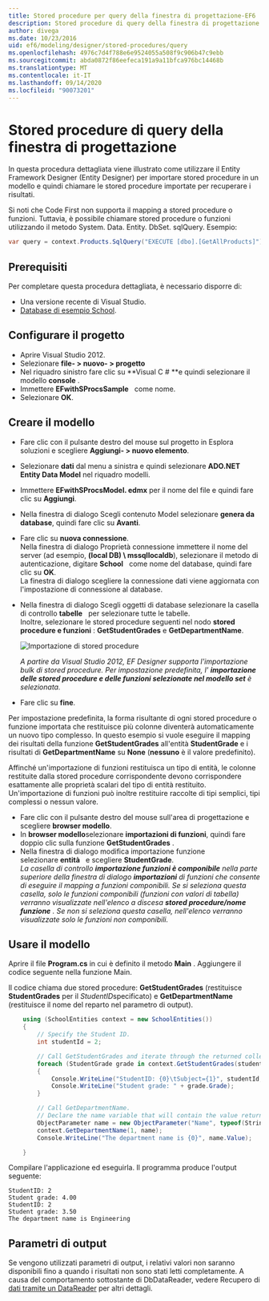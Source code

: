 ```yaml
---
title: Stored procedure per query della finestra di progettazione-EF6
description: Stored procedure di query della finestra di progettazione in Entity Framework 6
author: divega
ms.date: 10/23/2016
uid: ef6/modeling/designer/stored-procedures/query
ms.openlocfilehash: 4976c7d4f788e6e9524055a508f9c906b47c9ebb
ms.sourcegitcommit: abda0872f86eefeca191a9a11bfca976bc14468b
ms.translationtype: MT
ms.contentlocale: it-IT
ms.lasthandoff: 09/14/2020
ms.locfileid: "90073201"
---
```

# <a name="designer-query-stored-procedures"></a>Stored procedure di query della finestra di progettazione
In questa procedura dettagliata viene illustrato come utilizzare il Entity Framework Designer (Entity Designer) per importare stored procedure in un modello e quindi chiamare le stored procedure importate per recuperare i risultati. 

Si noti che Code First non supporta il mapping a stored procedure o funzioni. Tuttavia, è possibile chiamare stored procedure o funzioni utilizzando il metodo System. Data. Entity. DbSet. sqlQuery. Esempio:
``` csharp
var query = context.Products.SqlQuery("EXECUTE [dbo].[GetAllProducts]")`;
```

## <a name="prerequisites"></a>Prerequisiti

Per completare questa procedura dettagliata, è necessario disporre di:

- Una versione recente di Visual Studio.
- [Database di esempio School](xref:ef6/resources/school-database).

## <a name="set-up-the-project"></a>Configurare il progetto

-   Aprire Visual Studio 2012.
-   Selezionare **file- &gt; nuovo- &gt; progetto**
-   Nel riquadro sinistro fare clic su **Visual C \# **e quindi selezionare il modello **console** .
-   Immettere **EFwithSProcsSample**   come nome.
-   Selezionare **OK**.

## <a name="create-a-model"></a>Creare il modello

-   Fare clic con il pulsante destro del mouse sul progetto in Esplora soluzioni e scegliere **Aggiungi- &gt; nuovo elemento**.
-   Selezionare **dati** dal menu a sinistra e quindi selezionare **ADO.NET Entity Data Model** nel riquadro modelli.
-   Immettere **EFwithSProcsModel. edmx** per il nome del file e quindi fare clic su **Aggiungi**.
-   Nella finestra di dialogo Scegli contenuto Model selezionare **genera da database**, quindi fare clic su **Avanti**.
-   Fare clic su **nuova connessione**.  
    Nella finestra di dialogo Proprietà connessione immettere il nome del server (ad esempio, **(local DB) \\ mssqllocaldb**), selezionare il metodo di autenticazione, digitare **School**   come nome del database, quindi fare clic su **OK**.  
    La finestra di dialogo scegliere la connessione dati viene aggiornata con l'impostazione di connessione al database.
-   Nella finestra di dialogo Scegli oggetti di database selezionare la casella di controllo **tabelle**   per selezionare tutte le tabelle.  
    Inoltre, selezionare le stored procedure seguenti nel nodo **stored procedure e funzioni** : **GetStudentGrades** e **GetDepartmentName**. 

    ![Importazione di stored procedure](~/ef6/media/import.jpg)

    *A partire da Visual Studio 2012, EF Designer supporta l'importazione bulk di stored procedure. Per impostazione predefinita, l' **importazione delle stored procedure e delle funzioni selezionate nel modello set** è selezionata.*
-   Fare clic su **fine**.

Per impostazione predefinita, la forma risultante di ogni stored procedure o funzione importata che restituisce più colonne diventerà automaticamente un nuovo tipo complesso. In questo esempio si vuole eseguire il mapping dei risultati della funzione **GetStudentGrades** all'entità **StudentGrade** e i risultati di **GetDepartmentName** su **None** (**nessuno** è il valore predefinito).

Affinché un'importazione di funzioni restituisca un tipo di entità, le colonne restituite dalla stored procedure corrispondente devono corrispondere esattamente alle proprietà scalari del tipo di entità restituito. Un'importazione di funzioni può inoltre restituire raccolte di tipi semplici, tipi complessi o nessun valore.

-   Fare clic con il pulsante destro del mouse sull'area di progettazione e scegliere **browser modello**.
-   In **browser modello**selezionare **importazioni di funzioni**, quindi fare doppio clic sulla funzione **GetStudentGrades** .
-   Nella finestra di dialogo modifica importazione funzione selezionare **entità**   e scegliere **StudentGrade**.  
    *La casella di controllo **importazione funzioni è componibile** nella parte superiore della finestra di dialogo **importazioni** di funzioni che consente di eseguire il mapping a funzioni componibili. Se si seleziona questa casella, solo le funzioni componibili (funzioni con valori di tabella) verranno visualizzate nell'elenco a discesa **stored procedure/nome funzione** . Se non si seleziona questa casella, nell'elenco verranno visualizzate solo le funzioni non componibili.*

## <a name="use-the-model"></a>Usare il modello

Aprire il file **Program.cs** in cui è definito il metodo **Main** . Aggiungere il codice seguente nella funzione Main.

Il codice chiama due stored procedure: **GetStudentGrades** (restituisce **StudentGrades** per il *StudentID*specificato) e **GetDepartmentName** (restituisce il nome del reparto nel parametro di output).  

``` csharp
    using (SchoolEntities context = new SchoolEntities())
    {
        // Specify the Student ID.
        int studentId = 2;

        // Call GetStudentGrades and iterate through the returned collection.
        foreach (StudentGrade grade in context.GetStudentGrades(studentId))
        {
            Console.WriteLine("StudentID: {0}\tSubject={1}", studentId, grade.Subject);
            Console.WriteLine("Student grade: " + grade.Grade);
        }

        // Call GetDepartmentName.
        // Declare the name variable that will contain the value returned by the output parameter.
        ObjectParameter name = new ObjectParameter("Name", typeof(String));
        context.GetDepartmentName(1, name);
        Console.WriteLine("The department name is {0}", name.Value);

    }
```

Compilare l'applicazione ed eseguirla. Il programma produce l'output seguente:

```console
StudentID: 2
Student grade: 4.00
StudentID: 2
Student grade: 3.50
The department name is Engineering
```

<a name="output-parameters"></a>Parametri di output
-----------------

Se vengono utilizzati parametri di output, i relativi valori non saranno disponibili fino a quando i risultati non sono stati letti completamente. A causa del comportamento sottostante di DbDataReader, vedere Recupero di [dati tramite un DataReader](https://go.microsoft.com/fwlink/?LinkID=398589) per altri dettagli.
